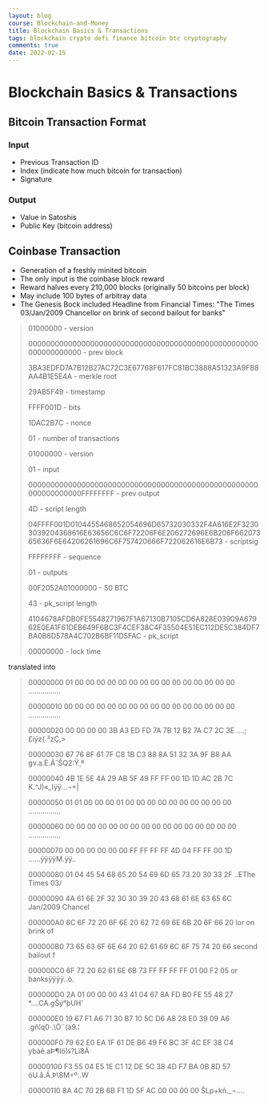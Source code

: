 ```yaml
---
layout: blog
course: Blockchain-and-Money
title: Blockchain Basics & Transactions
tags: blockchain crypto defi finance bitcoin btc cryptography
comments: true
date: 2022-02-15
---
```


# Blockchain Basics & Transactions

## Bitcoin Transaction Format

### Input
*  Previous Transaction ID
*  Index (indicate how much bitcoin for transaction)
*  Signature

### Output
*  Value in Satoshis
*  Public Key (bitcoin address)


## Coinbase Transaction
*  Generation of a freshly minited bitcoin
*  The only input is the coinbase block reward
*  Reward halves every 210,000 blocks (originally 50 bitcoins per block)
*  May include 100 bytes of arbitray data
*  The Genesis Bock included Headline from Financial Times: "The Times 03/Jan/2009 Chancellor on brink of second bailout for banks"

> 01000000 - version
> 
> 0000000000000000000000000000000000000000000000000000000000000000 - prev block
> 
> 3BA3EDFD7A7B12B27AC72C3E67768F617FC81BC3888A51323A9FB8AA4B1E5E4A - merkle root
> 
> 29AB5F49 - timestamp
> 
> FFFF001D - bits
> 
> 1DAC2B7C - nonce
> 
> 01 - number of transactions
> 
> 01000000 - version
> 
> 01 - input
> 
> 0000000000000000000000000000000000000000000000000000000000000000FFFFFFFF - prev output
> 
> 4D - script length
> 
> 04FFFF001D0104455468652054696D65732030332F4A616E2F32303039204368616E63656C6C6F72206F6E206272696E6B206F66207365636F6E64206261696C6F757420666F722062616E6B73 - scriptsig
> 
> FFFFFFFF - sequence
> 
> 01 - outputs
> 
> 00F2052A01000000 - 50 BTC
> 
> 43 - pk_script length
> 
> 4104678AFDB0FE5548271967F1A67130B7105CD6A828E03909A67962E0EA1F61DEB649F6BC3F4CEF38C4F35504E51EC112DE5C384DF7BA0B8D578A4C702B6BF11D5FAC - pk_script
> 
> 00000000 - lock time

translated into 

> 00000000   01 00 00 00 00 00 00 00  00 00 00 00 00 00 00 00   ................
> 
> 00000010   00 00 00 00 00 00 00 00  00 00 00 00 00 00 00 00   ................
> 
> 00000020   00 00 00 00 3B A3 ED FD  7A 7B 12 B2 7A C7 2C 3E   ....;£íýz{.²zÇ,>
> 
> 00000030   67 76 8F 61 7F C8 1B C3  88 8A 51 32 3A 9F B8 AA   gv.a.È.ÃˆŠQ2:Ÿ¸ª
> 
> 00000040   4B 1E 5E 4A 29 AB 5F 49  FF FF 00 1D 1D AC 2B 7C   K.^J)«_Iÿÿ...¬+|
> 
> 00000050   01 01 00 00 00 01 00 00  00 00 00 00 00 00 00 00   ................
> 
> 00000060   00 00 00 00 00 00 00 00  00 00 00 00 00 00 00 00   ................
> 
> 00000070   00 00 00 00 00 00 FF FF  FF FF 4D 04 FF FF 00 1D   ......ÿÿÿÿM.ÿÿ..
> 
> 00000080   01 04 45 54 68 65 20 54  69 6D 65 73 20 30 33 2F   ..EThe Times 03/
> 
> 00000090   4A 61 6E 2F 32 30 30 39  20 43 68 61 6E 63 65 6C   Jan/2009 Chancel
> 
> 000000A0   6C 6F 72 20 6F 6E 20 62  72 69 6E 6B 20 6F 66 20   lor on brink of 
> 
> 000000B0   73 65 63 6F 6E 64 20 62  61 69 6C 6F 75 74 20 66   second bailout f
> 
> 000000C0   6F 72 20 62 61 6E 6B 73  FF FF FF FF 01 00 F2 05   or banksÿÿÿÿ..ò.
> 
> 000000D0   2A 01 00 00 00 43 41 04  67 8A FD B0 FE 55 48 27   *....CA.gŠý°þUH'
> 
> 000000E0   19 67 F1 A6 71 30 B7 10  5C D6 A8 28 E0 39 09 A6   .gñ¦q0·.\Ö¨(à9.¦
> 
> 000000F0   79 62 E0 EA 1F 61 DE B6  49 F6 BC 3F 4C EF 38 C4   ybàê.aÞ¶Iö¼?Lï8Ä
> 
> 00000100   F3 55 04 E5 1E C1 12 DE  5C 38 4D F7 BA 0B 8D 57   óU.å.Á.Þ\8M÷º..W
> 
> 00000110   8A 4C 70 2B 6B F1 1D 5F  AC 00 00 00 00            ŠLp+kñ._¬....
